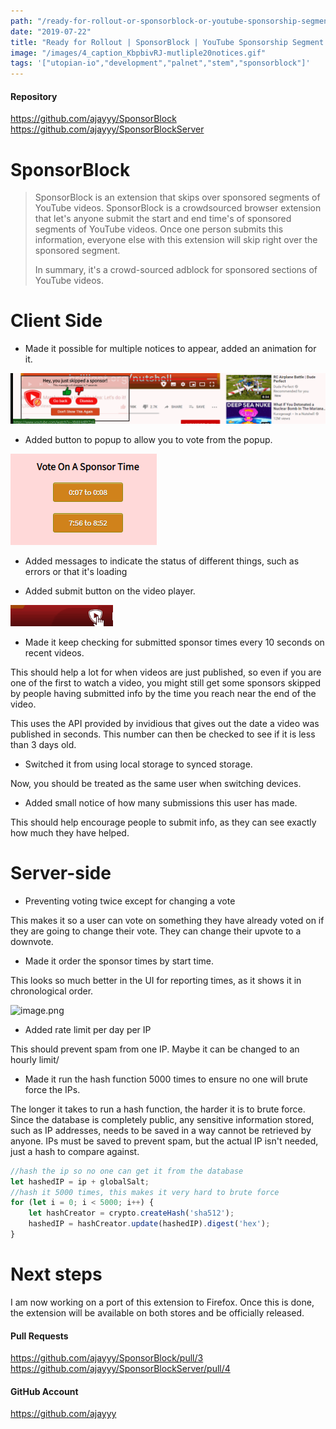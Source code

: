 ```yaml
---
path: "/ready-for-rollout-or-sponsorblock-or-youtube-sponsorship-segment-blocker"
date: "2019-07-22"
title: "Ready for Rollout | SponsorBlock | YouTube Sponsorship Segment Blocker"
image: "/images/4_caption_KbpbivRJ-mutliple20notices.gif"
tags: '["utopian-io","development","palnet","stem","sponsorblock"]'
---
```


#### Repository
https://github.com/ajayyy/SponsorBlock
https://github.com/ajayyy/SponsorBlockServer

# SponsorBlock

>SponsorBlock is an extension that skips over sponsored segments of YouTube videos. SponsorBlock is a crowdsourced browser extension that let's anyone submit the start and end time's of sponsored segments of YouTube videos. Once one person submits this information, everyone else with this extension will skip right over the sponsored segment.
>
>In summary, it's a crowd-sourced adblock for sponsored sections of YouTube videos.

# Client Side

- Made it possible for multiple notices to appear, added an animation for it.

![mutliple notices.gif](/images/KbpbivRJ-mutliple20notices.gif)

- Added button to popup to allow you to vote from the popup.

![image.png](/images/pKwBlmYP-image.png)

- Added messages to indicate the status of different things, such as errors or that it's loading

- Added submit button on the video player.

![submit animation.gif](/images/rymnMa7n-submit20animation.gif)

- Made it keep checking for submitted sponsor times every 10 seconds on recent videos.

This should help a lot for when videos are just published, so even if you are one of the first to watch a video, you might still get some sponsors skipped by people having submitted info by the time you reach near the end of the video.

This uses the API provided by invidious that gives out the date a video was published in seconds. This number can then be checked to see if it is less than 3 days old.

- Switched it from using local storage to synced storage.

Now, you should be treated as the same user when switching devices.

- Added small notice of how many submissions this user has made.

This should help encourage people to submit info, as they can see exactly how much they have helped.

# Server-side

- Preventing voting twice except for changing a vote

This makes it so a user can vote on something they have already voted on if they are going to change their vote. They can change their upvote to a downvote.

- Made it order the sponsor times by start time.

This looks so much better in the UI for reporting times, as it shows it in chronological order.

![image.png](https://files.steempeak.com/file/steempeak/ajayyy/pKwBlmYP-image.png)

- Added rate limit per day per IP

This should prevent spam from one IP. Maybe it can be changed to an hourly limit/

- Made it run the hash function 5000 times to ensure no one will brute force the IPs.

The longer it takes to run a hash function, the harder it is to brute force. Since the database is completely public, any sensitive information stored, such as IP addresses, needs to be saved in a way cannot be retrieved by anyone. IPs must be saved to prevent spam, but the actual IP isn't needed, just a hash to compare against.

```javascript
//hash the ip so no one can get it from the database
let hashedIP = ip + globalSalt;
//hash it 5000 times, this makes it very hard to brute force
for (let i = 0; i < 5000; i++) {
    let hashCreator = crypto.createHash('sha512');
    hashedIP = hashCreator.update(hashedIP).digest('hex');
}
```

# Next steps

I am now working on a port of this extension to Firefox. Once this is done, the extension will be available on both stores and be officially released.


#### Pull Requests
https://github.com/ajayyy/SponsorBlock/pull/3
https://github.com/ajayyy/SponsorBlockServer/pull/4

#### GitHub Account
https://github.com/ajayyy